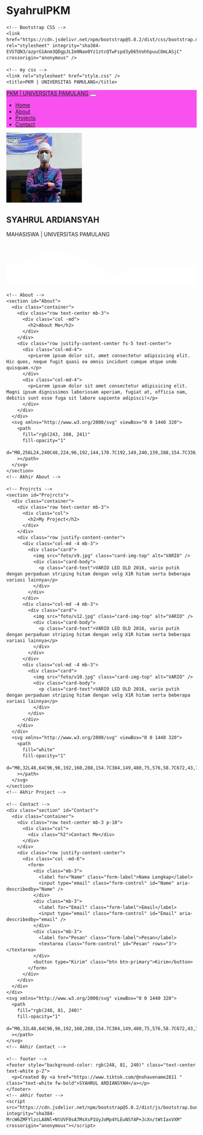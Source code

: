 # SyahrulPKM
<!DOCTYPE html>
<html lang="en">
  <head>
    <!-- Required meta tags -->
    <meta charset="utf-8" />
    <meta name="viewport" content="width=device-width, initial-scale=1" />

    <!-- Bootstrap CSS -->
    <link href="https://cdn.jsdelivr.net/npm/bootstrap@5.0.2/dist/css/bootstrap.min.css" rel="stylesheet" integrity="sha384-EVSTQN3/azprG1Anm3QDgpJLIm9Nao0Yz1ztcQTwFspd3yD65VohhpuuCOmLASjC" crossorigin="anonymous" />

    <!-- my css -->
    <link rel="stylesheet" href="style.css" />
    <title>PKM | UNIVERSITAS PAMULANG</title>
  </head>
  <body id="Home">
    <!-- navbar -->
    <nav class="navbar navbar-expand-lg navbar-light fixed-top shadow-sm" style="background-color: rgb(248, 81, 240)">
      <div class="container">
        <a class="navbar-brand" href="#">PKM | UNIVERSITAS PAMULANG</a>
        <button class="navbar-toggler" type="button" data-bs-toggle="collapse" data-bs-target="#navbarNav" aria-controls="navbarNav" aria-expanded="false" aria-label="Toggle navigation">
          <span class="navbar-toggler-icon"></span>
        </button>
        <div class="collapse navbar-collapse" id="navbarNav">
          <ul class="navbar-nav ms-auto">
            <li class="nav-item">
              <a class="nav-link active" aria-current="page" href="#Home">Home</a>
            </li>
            <li class="nav-item">
              <a class="nav-link" href="#About">About</a>
            </li>
            <li class="nav-item">
              <a class="nav-link" href="#Projrcts">Projects</a>
            </li>
            <li class="nav-item">
              <a class="nav-link" href="#Contact">Contact</a>
            </li>
          </ul>
        </div>
      </div>
    </nav>
    <!-- akhir navbar -->
    <!-- jumbotroon -->
    <section class="jumbotron text-center">
      <img src="foto/project_PAK.jpeg" alt="SYAHRUL ARDIANSYAH" width="200" class="rounded-circle img-thumbnail" />
      <h1 class="display-4">SYAHRUL ARDIANSYAH</h1>
      <p class="lead">MAHASISWA | UNIVERSITAS PAMULANG</p>
      <svg xmlns="http://www.w3.org/2000/svg" viewBox="0 0 1440 320">
        <path
          fill="white"
          fill-opacity="1"
          d="M0,160L26.7,160C53.3,160,107,160,160,138.7C213.3,117,267,75,320,64C373.3,53,427,75,480,90.7C533.3,107,587,117,640,149.3C693.3,181,747,235,800,240C853.3,245,907,203,960,186.7C1013.3,171,1067,181,1120,186.7C1173.3,192,1227,192,1280,186.7C1333.3,181,1387,171,1413,165.3L1440,160L1440,320L1413.3,320C1386.7,320,1333,320,1280,320C1226.7,320,1173,320,1120,320C1066.7,320,1013,320,960,320C906.7,320,853,320,800,320C746.7,320,693,320,640,320C586.7,320,533,320,480,320C426.7,320,373,320,320,320C266.7,320,213,320,160,320C106.7,320,53,320,27,320L0,320Z"
        ></path>
      </svg>
    </section>
    <!-- akhir jumbotroon -->

    <!-- About -->
    <section id="About">
      <div class="container">
        <div class="row text-center mb-3">
          <div class="col -md">
            <h2>About Me</h2>
          </div>
        </div>
        <div class="row justify-content-center fs-5 text-center">
          <div class="col-md-4">
            <p>Lorem ipsum dolor sit, amet consectetur adipisicing elit. Hic quos, neque fugit quasi ea omnis incidunt cumque atque unde quisquam.</p>
          </div>
          <div class="col-md-4">
            <p>Lorem ipsum dolor sit amet consectetur adipisicing elit. Magni ipsum dignissimos laboriosam aperiam, fugiat at, officia nam, debitis sunt esse fuga sit labore sapiente adipisci!</p>
          </div>
        </div>
      </div>
      <svg xmlns="http://www.w3.org/2000/svg" viewBox="0 0 1440 320">
        <path
          fill="rgb(243, 208, 241)"
          fill-opacity="1"
          d="M0,256L24,240C48,224,96,192,144,170.7C192,149,240,139,288,154.7C336,171,384,213,432,208C480,203,528,149,576,106.7C624,64,672,32,720,58.7C768,85,816,171,864,208C912,245,960,235,1008,208C1056,181,1104,139,1152,133.3C1200,128,1248,160,1296,176C1344,192,1392,192,1416,192L1440,192L1440,320L1416,320C1392,320,1344,320,1296,320C1248,320,1200,320,1152,320C1104,320,1056,320,1008,320C960,320,912,320,864,320C816,320,768,320,720,320C672,320,624,320,576,320C528,320,480,320,432,320C384,320,336,320,288,320C240,320,192,320,144,320C96,320,48,320,24,320L0,320Z"
        ></path>
      </svg>
    </section>
    <!-- Akhir About -->

    <!-- Projrcts -->
    <section id="Projrcts">
      <div class="container">
        <div class="row text-center mb-3">
          <div class="col">
            <h2>My Project</h2>
          </div>
        </div>
        <div class="row justify-content-center">
          <div class="col-md -4 mb-3">
            <div class="card">
              <img src="foto/v9.jpg" class="card-img-top" alt="VARIO" />
              <div class="card-body">
                <p class="card-text">VARIO LED OLD 2016, vario putih dengan perpaduan striping hitam dengan velg X1R hitam serta beberapa variasi lainnya</p>
              </div>
            </div>
          </div>
          <div class="col-md -4 mb-3">
            <div class="card">
              <img src="foto/v12.jpg" class="card-img-top" alt="VARIO" />
              <div class="card-body">
                <p class="card-text">VARIO LED OLD 2016, vario putih dengan perpaduan striping hitam dengan velg X1R hitam serta beberapa variasi lainnya</p>
              </div>
            </div>
          </div>
          <div class="col-md -4 mb-3">
            <div class="card">
              <img src="foto/v10.jpg" class="card-img-top" alt="VARIO" />
              <div class="card-body">
                <p class="card-text">VARIO LED OLD 2016, vario putih dengan perpaduan striping hitam dengan velg X1R hitam serta beberapa variasi lainnya</p>
              </div>
            </div>
          </div>
        </div>
      </div>
      <svg xmlns="http://www.w3.org/2000/svg" viewBox="0 0 1440 320">
        <path
          fill="white"
          fill-opacity="1"
          d="M0,32L48,64C96,96,192,160,288,154.7C384,149,480,75,576,58.7C672,43,768,85,864,112C960,139,1056,149,1152,133.3C1248,117,1344,75,1392,53.3L1440,32L1440,320L1392,320C1344,320,1248,320,1152,320C1056,320,960,320,864,320C768,320,672,320,576,320C480,320,384,320,288,320C192,320,96,320,48,320L0,320Z"
        ></path>
      </svg>
    </section>
    <!-- Akhir Project -->

    <!-- Contact -->
    <div class="section" id="Contact">
      <div class="container">
        <div class="row text-center mb-3 p-10">
          <div class="col">
            <div class="h2">Contact Me</div>
          </div>
        </div>
        <div class="row justify-content-center">
          <div class="col -md-6">
            <form>
              <div class="mb-3">
                <label for="Name" class="form-label">Nama Lengkap</label>
                <input type="email" class="form-control" id="Name" aria-describedby="Name" />
              </div>
              <div class="mb-3">
                <label for="Email" class="form-label">Email</label>
                <input type="email" class="form-control" id="Email" aria-describedby="email" />
              </div>
              <div class="mb-3">
                <label for="Pesan" class="form-label">Pesan</label>
                <textarea class="form-control" id="Pesan" rows="3"></textarea>
              </div>
              <button type="Kirim" class="btn btn-primary">Kirim</button>
            </form>
          </div>
        </div>
      </div>
    </div>
    <svg xmlns="http://www.w3.org/2000/svg" viewBox="0 0 1440 320">
      <path
        fill="rgb(248, 81, 240)"
        fill-opacity="1"
        d="M0,32L48,64C96,96,192,160,288,154.7C384,149,480,75,576,58.7C672,43,768,85,864,112C960,139,1056,149,1152,133.3C1248,117,1344,75,1392,53.3L1440,32L1440,320L1392,320C1344,320,1248,320,1152,320C1056,320,960,320,864,320C768,320,672,320,576,320C480,320,384,320,288,320C192,320,96,320,48,320L0,320Z"
      ></path>
    </svg>
    <!-- Akhir Contact -->

    <!-- footer -->
    <footer style="background-color: rgb(248, 81, 240)" class="text-center text-white p-2">
      <p>Created By <a href="https://www.tiktok.com/@nohavename2811 " class="text-white fw-bold">SYAHRUL ARDIANSYAH</a></p>
    </footer>
    <!-- akhir footer -->
    <script src="https://cdn.jsdelivr.net/npm/bootstrap@5.0.2/dist/js/bootstrap.bundle.min.js" integrity="sha384-MrcW6ZMFYlzcLA8Nl+NtUVF0sA7MsXsP1UyJoMp4YLEuNSfAP+JcXn/tWtIaxVXM" crossorigin="anonymous"></script>
  </body>
</html>
